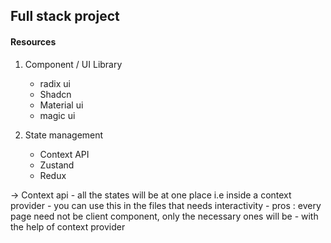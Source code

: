 ## Full stack project

#### Resources
1. Component / UI Library
    - radix ui
    - Shadcn
    - Material ui
    - magic ui

2. State management
    - Context API
    - Zustand
    - Redux

-> Context api - all the states will be at one place i.e inside a context provider 
    - you can use this in the files that needs interactivity
    - pros : every page need not be client component, only the necessary ones will be - with the help of context provider